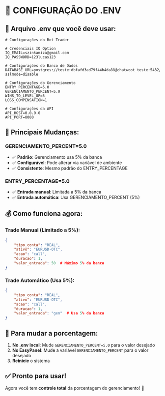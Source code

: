 # 🔧 CONFIGURAÇÃO DO .ENV

## 📝 **Arquivo .env que você deve usar:**

```env
# Configurações do Bot Trader

# Credenciais IQ Option
IQ_EMAIL=szinkamiza@gmail.com
IQ_PASSWORD=123lucas123

# Configurações do Banco de Dados
DATABASE_URL=postgres://teste:dbfafd3ad79f44b4da88@chatwoot_teste:5432/teste?sslmode=disable

# Configurações do Gerenciamento
ENTRY_PERCENTAGE=5.0
GERENCIAMENTO_PERCENT=5.0
WINS_TO_LEVEL_UP=5
LOSS_COMPENSATION=1

# Configurações da API
API_HOST=0.0.0.0
API_PORT=8080
```

## 🎯 **Principais Mudanças:**

### **GERENCIAMENTO_PERCENT=5.0**
- ✅ **Padrão**: Gerenciamento usa 5% da banca
- ✅ **Configurável**: Pode alterar via variável de ambiente
- ✅ **Consistente**: Mesmo padrão do ENTRY_PERCENTAGE

### **ENTRY_PERCENTAGE=5.0**
- ✅ **Entrada manual**: Limitada a 5% da banca
- ✅ **Entrada automática**: Usa GERENCIAMENTO_PERCENT (5%)

## 💰 **Como funciona agora:**

### **Trade Manual (Limitado a 5%):**
```json
{
    "tipo_conta": "REAL",
    "ativo": "EURUSD-OTC",
    "acao": "call",
    "duracao": 1,
    "valor_entrada": 50  # Máximo 5% da banca
}
```

### **Trade Automático (Usa 5%):**
```json
{
    "tipo_conta": "REAL",
    "ativo": "EURUSD-OTC",
    "acao": "call",
    "duracao": 1,
    "valor_entrada": "gen"  # Usa 5% da banca
}
```

## 🔄 **Para mudar a porcentagem:**

1. **No .env local**: Mude `GERENCIAMENTO_PERCENT=5.0` para o valor desejado
2. **No EasyPanel**: Mude a variável `GERENCIAMENTO_PERCENT` para o valor desejado
3. **Reinicie** o sistema

## ✅ **Pronto para usar!**

Agora você tem **controle total** da porcentagem do gerenciamento! 🎉 